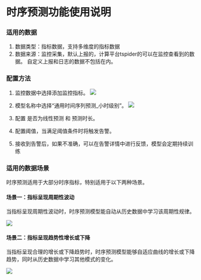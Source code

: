 # 时序预测功能使用说明


### 适用的数据

1. 数据类型：指标数据，支持多维度的指标数据
2. 数据来源：监控采集，默认上报的，计算平台tspider的可以在监控查看到的数据。 自定义上报和日志的数据不包括在内。 

### 配置方法

1. 监控数据中选择添加监控指标。
![](media/16614288675108.jpg)

2. 模型名称中选择“通用时间序列预测_小时级别”。
![](media/16614344829086.jpg)
3. 配置 是否为线性预测 和 预测时长。
4. 配置阈值，当满足阈值条件时将触发告警。 
5. 接收到告警后，如果不准确，可以在告警详情中进行反馈，模型会定期持续训练

### 适用的数据场景

时序预测适用于大部分时序指标，特别适用于以下两种场景。


#### 场景一：指标呈现周期性波动 

当指标呈现周期性波动时，时序预测模型能自动从历史数据中学习该周期性规律。

![](media/16614345227645.jpg)



#### 场景二：指标呈现趋势性增长或下降

当指标呈现合理的增长或下降趋势时，时序预测模型能够自适应曲线的增长或下降趋势，同时从历史数据中学习其他模式的变化。

![](media/16614345294248.jpg)



